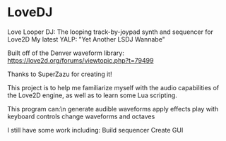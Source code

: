 # LoveDJ
Love Looper DJ: The looping track-by-joypad synth and sequencer for Love2D
My latest YALP:
  "Yet Another LSDJ Wannabe" 

Built off of the Denver waveform library: https://love2d.org/forums/viewtopic.php?t=79499

Thanks to SuperZazu for creating it!

This project is to help me familiarize myself with the audio capabilities of the Love2D engine, as well as to learn some Lua scripting. 

This program can:\n
  generate audible waveforms
  apply effects
  play with keyboard controls
  change waveforms and octaves
  
I still have some work including: 
Build sequencer
Create GUI
 
